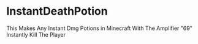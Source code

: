 # InstantDeathPotion
This Makes Any Instant Dmg Potions in Minecraft With The Amplifier "69" Instantly Kill The Player

